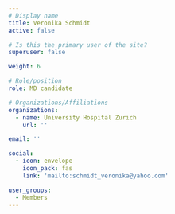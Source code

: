 ```yaml
---
# Display name
title: Veronika Schmidt
active: false

# Is this the primary user of the site?
superuser: false

weight: 6

# Role/position
role: MD candidate

# Organizations/Affiliations
organizations:
  - name: University Hospital Zurich
    url: ''

email: ''

social:
  - icon: envelope
    icon_pack: fas
    link: 'mailto:schmidt_veronika@yahoo.com'

user_groups:
  - Members
---
```

